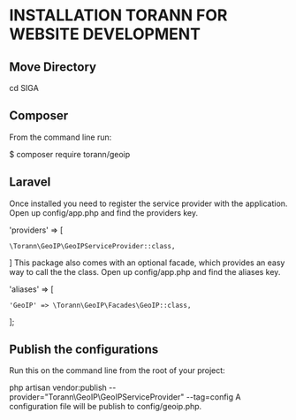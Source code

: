 # INSTALLATION TORANN FOR WEBSITE DEVELOPMENT

## Move Directory
cd SIGA

## Composer
From the command line run:

$ composer require torann/geoip
## Laravel
Once installed you need to register the service provider with the application. Open up config/app.php and find the providers key.

'providers' => [

    \Torann\GeoIP\GeoIPServiceProvider::class,

]
This package also comes with an optional facade, which provides an easy way to call the the class. Open up config/app.php and find the aliases key.

'aliases' => [

    'GeoIP' => \Torann\GeoIP\Facades\GeoIP::class,

];
## Publish the configurations
Run this on the command line from the root of your project:

php artisan vendor:publish --provider="Torann\GeoIP\GeoIPServiceProvider" --tag=config
A configuration file will be publish to config/geoip.php.
